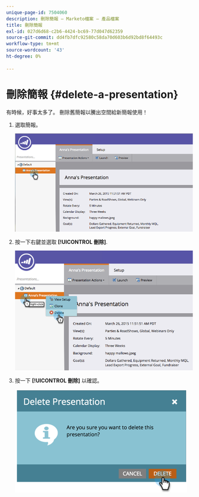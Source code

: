 ```yaml
---
unique-page-id: 7504060
description: 刪除簡報 — Marketo檔案 — 產品檔案
title: 刪除簡報
exl-id: 027d6d68-c2b6-4424-bc69-77d047d62359
source-git-commit: dd4fb7dfc92580c58da70d603b6d92bd8f64493c
workflow-type: tm+mt
source-wordcount: '43'
ht-degree: 0%

---
```


# 刪除簡報 {#delete-a-presentation}

有時候，好事太多了。 刪除舊簡報以騰出空間給新簡報使用！

1. 選取簡報。

   ![](assets/image2015-3-26-12-3a26-3a41.png)

1. 按一下右鍵並選取 **[!UICONTROL 刪除]**.

   ![](assets/image2015-3-26-12-3a26-3a51.png)

1. 按一下 **[!UICONTROL 刪除]** 以確認。

   ![](assets/image2015-3-20-16-3a21-3a10.png)
